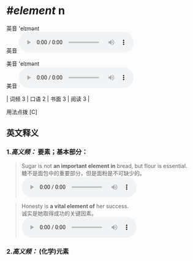 # ***\#element*** n
英音 'elɪmənt  
英音
<audio src="./media/element-B.aac" controls="controls"></audio>

美音 'elɪmənt  
美音
<audio src="./media/element.aac" controls="controls"></audio>



| 词频 3 | 口语 2 | 书面 3 | 阅读 3 |  

用法点拨  [C]

英文释义
---
### 1.*高义频：* **要素；基本部分：**  

 > Sugar is not **an important element in** bread, but flour is essential.   
 > 糖不是面包中的重要部分，但是面粉是不可缺少的。    
<audio src="./media/element-1.aac" controls="controls"></audio>

 > Honesty is **a vital element of** her success.   
 > 诚实是她取得成功的关键因素。    
<audio src="./media/element-2.aac" controls="controls"></audio>

### 2.*高义频：* **(化学)元素**  


